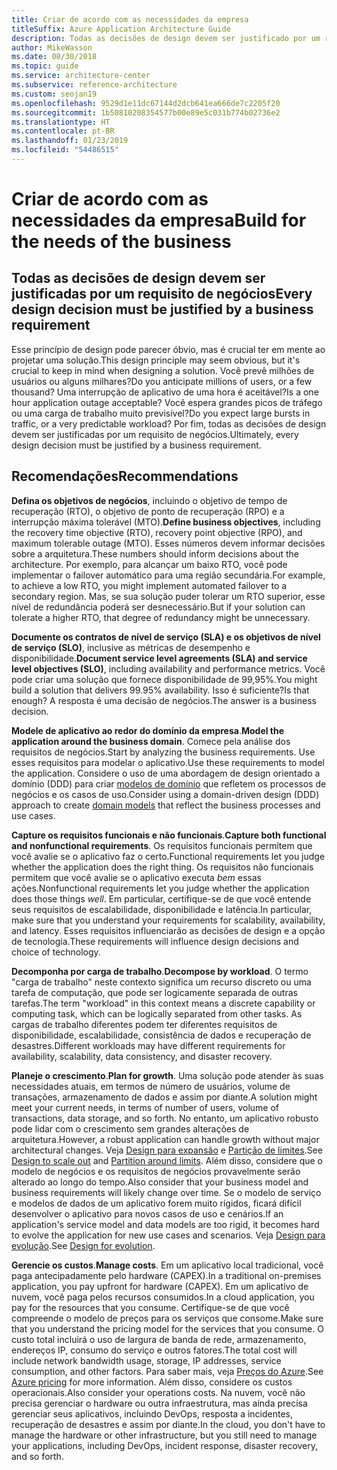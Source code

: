 ```yaml
---
title: Criar de acordo com as necessidades da empresa
titleSuffix: Azure Application Architecture Guide
description: Todas as decisões de design devem ser justificado por um requisito de negócios.
author: MikeWasson
ms.date: 08/30/2018
ms.topic: guide
ms.service: architecture-center
ms.subservice: reference-architecture
ms.custom: seojan19
ms.openlocfilehash: 9529d1e11dc67144d2dcb641ea666de7c2205f20
ms.sourcegitcommit: 1b50810208354577b00e89e5c031b774b02736e2
ms.translationtype: HT
ms.contentlocale: pt-BR
ms.lasthandoff: 01/23/2019
ms.locfileid: "54486515"
---
```

# <a name="build-for-the-needs-of-the-business"></a><span data-ttu-id="6292c-103">Criar de acordo com as necessidades da empresa</span><span class="sxs-lookup"><span data-stu-id="6292c-103">Build for the needs of the business</span></span>

## <a name="every-design-decision-must-be-justified-by-a-business-requirement"></a><span data-ttu-id="6292c-104">Todas as decisões de design devem ser justificadas por um requisito de negócios</span><span class="sxs-lookup"><span data-stu-id="6292c-104">Every design decision must be justified by a business requirement</span></span>

<span data-ttu-id="6292c-105">Esse princípio de design pode parecer óbvio, mas é crucial ter em mente ao projetar uma solução.</span><span class="sxs-lookup"><span data-stu-id="6292c-105">This design principle may seem obvious, but it's crucial to keep in mind when designing a solution.</span></span> <span data-ttu-id="6292c-106">Você prevê milhões de usuários ou alguns milhares?</span><span class="sxs-lookup"><span data-stu-id="6292c-106">Do you anticipate millions of users, or a few thousand?</span></span> <span data-ttu-id="6292c-107">Uma interrupção de aplicativo de uma hora é aceitável?</span><span class="sxs-lookup"><span data-stu-id="6292c-107">Is a one hour application outage acceptable?</span></span> <span data-ttu-id="6292c-108">Você espera grandes picos de tráfego ou uma carga de trabalho muito previsível?</span><span class="sxs-lookup"><span data-stu-id="6292c-108">Do you expect large bursts in traffic, or a very predictable workload?</span></span> <span data-ttu-id="6292c-109">Por fim, todas as decisões de design devem ser justificadas por um requisito de negócios.</span><span class="sxs-lookup"><span data-stu-id="6292c-109">Ultimately, every design decision must be justified by a business requirement.</span></span>

## <a name="recommendations"></a><span data-ttu-id="6292c-110">Recomendações</span><span class="sxs-lookup"><span data-stu-id="6292c-110">Recommendations</span></span>

<span data-ttu-id="6292c-111">**Defina os objetivos de negócios**, incluindo o objetivo de tempo de recuperação (RTO), o objetivo de ponto de recuperação (RPO) e a interrupção máxima tolerável (MTO).</span><span class="sxs-lookup"><span data-stu-id="6292c-111">**Define business objectives**, including the recovery time objective (RTO), recovery point objective (RPO), and maximum tolerable outage (MTO).</span></span> <span data-ttu-id="6292c-112">Esses números devem informar decisões sobre a arquitetura.</span><span class="sxs-lookup"><span data-stu-id="6292c-112">These numbers should inform decisions about the architecture.</span></span> <span data-ttu-id="6292c-113">Por exemplo, para alcançar um baixo RTO, você pode implementar o failover automático para uma região secundária.</span><span class="sxs-lookup"><span data-stu-id="6292c-113">For example, to achieve a low RTO, you might implement automated failover to a secondary region.</span></span> <span data-ttu-id="6292c-114">Mas, se sua solução puder tolerar um RTO superior, esse nível de redundância poderá ser desnecessário.</span><span class="sxs-lookup"><span data-stu-id="6292c-114">But if your solution can tolerate a higher RTO, that degree of redundancy might be unnecessary.</span></span>

<span data-ttu-id="6292c-115">**Documente os contratos de nível de serviço (SLA) e os objetivos de nível de serviço (SLO)**, inclusive as métricas de desempenho e disponibilidade.</span><span class="sxs-lookup"><span data-stu-id="6292c-115">**Document service level agreements (SLA) and service level objectives (SLO)**, including availability and performance metrics.</span></span> <span data-ttu-id="6292c-116">Você pode criar uma solução que fornece disponibilidade de 99,95%.</span><span class="sxs-lookup"><span data-stu-id="6292c-116">You might build a solution that delivers 99.95% availability.</span></span> <span data-ttu-id="6292c-117">Isso é suficiente?</span><span class="sxs-lookup"><span data-stu-id="6292c-117">Is that enough?</span></span> <span data-ttu-id="6292c-118">A resposta é uma decisão de negócios.</span><span class="sxs-lookup"><span data-stu-id="6292c-118">The answer is a business decision.</span></span>

<span data-ttu-id="6292c-119">**Modele de aplicativo ao redor do domínio da empresa**.</span><span class="sxs-lookup"><span data-stu-id="6292c-119">**Model the application around the business domain**.</span></span> <span data-ttu-id="6292c-120">Comece pela análise dos requisitos de negócios.</span><span class="sxs-lookup"><span data-stu-id="6292c-120">Start by analyzing the business requirements.</span></span> <span data-ttu-id="6292c-121">Use esses requisitos para modelar o aplicativo.</span><span class="sxs-lookup"><span data-stu-id="6292c-121">Use these requirements to model the application.</span></span> <span data-ttu-id="6292c-122">Considere o uso de uma abordagem de design orientado a domínio (DDD) para criar [modelos de domínio][domain-model] que refletem os processos de negócios e os casos de uso.</span><span class="sxs-lookup"><span data-stu-id="6292c-122">Consider using a domain-driven design (DDD) approach to create [domain models][domain-model] that reflect the business processes and use cases.</span></span>

<span data-ttu-id="6292c-123">**Capture os requisitos funcionais e não funcionais**.</span><span class="sxs-lookup"><span data-stu-id="6292c-123">**Capture both functional and nonfunctional requirements**.</span></span> <span data-ttu-id="6292c-124">Os requisitos funcionais permitem que você avalie se o aplicativo faz o certo.</span><span class="sxs-lookup"><span data-stu-id="6292c-124">Functional requirements let you judge whether the application does the right thing.</span></span> <span data-ttu-id="6292c-125">Os requisitos não funcionais permitem que você avalie se o aplicativo executa *bem* essas ações.</span><span class="sxs-lookup"><span data-stu-id="6292c-125">Nonfunctional requirements let you judge whether the application does those things *well*.</span></span> <span data-ttu-id="6292c-126">Em particular, certifique-se de que você entende seus requisitos de escalabilidade, disponibilidade e latência.</span><span class="sxs-lookup"><span data-stu-id="6292c-126">In particular, make sure that you understand your requirements for scalability, availability, and latency.</span></span> <span data-ttu-id="6292c-127">Esses requisitos influenciarão as decisões de design e a opção de tecnologia.</span><span class="sxs-lookup"><span data-stu-id="6292c-127">These requirements will influence design decisions and choice of technology.</span></span>

<span data-ttu-id="6292c-128">**Decomponha por carga de trabalho**.</span><span class="sxs-lookup"><span data-stu-id="6292c-128">**Decompose by workload**.</span></span> <span data-ttu-id="6292c-129">O termo "carga de trabalho" neste contexto significa um recurso discreto ou uma tarefa de computação, que pode ser logicamente separada de outras tarefas.</span><span class="sxs-lookup"><span data-stu-id="6292c-129">The term "workload" in this context means a discrete capability or computing task, which can be logically separated from other tasks.</span></span> <span data-ttu-id="6292c-130">As cargas de trabalho diferentes podem ter diferentes requisitos de disponibilidade, escalabilidade, consistência de dados e recuperação de desastres.</span><span class="sxs-lookup"><span data-stu-id="6292c-130">Different workloads may have different requirements for availability, scalability, data consistency, and disaster recovery.</span></span>

<span data-ttu-id="6292c-131">**Planeje o crescimento**.</span><span class="sxs-lookup"><span data-stu-id="6292c-131">**Plan for growth**.</span></span> <span data-ttu-id="6292c-132">Uma solução pode atender às suas necessidades atuais, em termos de número de usuários, volume de transações, armazenamento de dados e assim por diante.</span><span class="sxs-lookup"><span data-stu-id="6292c-132">A solution might meet your current needs, in terms of number of users, volume of transactions, data storage, and so forth.</span></span> <span data-ttu-id="6292c-133">No entanto, um aplicativo robusto pode lidar com o crescimento sem grandes alterações de arquitetura.</span><span class="sxs-lookup"><span data-stu-id="6292c-133">However, a robust application can handle growth without major architectural changes.</span></span> <span data-ttu-id="6292c-134">Veja [Design para expansão](scale-out.md) e [Partição de limites](partition.md).</span><span class="sxs-lookup"><span data-stu-id="6292c-134">See [Design to scale out](scale-out.md) and [Partition around limits](partition.md).</span></span> <span data-ttu-id="6292c-135">Além disso, considere que o modelo de negócios e os requisitos de negócios provavelmente serão alterado ao longo do tempo.</span><span class="sxs-lookup"><span data-stu-id="6292c-135">Also consider that your business model and business requirements will likely change over time.</span></span> <span data-ttu-id="6292c-136">Se o modelo de serviço e modelos de dados de um aplicativo forem muito rígidos, ficará difícil desenvolver o aplicativo para novos casos de uso e cenários.</span><span class="sxs-lookup"><span data-stu-id="6292c-136">If an application's service model and data models are too rigid, it becomes hard to evolve the application for new use cases and scenarios.</span></span> <span data-ttu-id="6292c-137">Veja [Design para evolução](design-for-evolution.md).</span><span class="sxs-lookup"><span data-stu-id="6292c-137">See [Design for evolution](design-for-evolution.md).</span></span>

<span data-ttu-id="6292c-138">**Gerencie os custos**.</span><span class="sxs-lookup"><span data-stu-id="6292c-138">**Manage costs**.</span></span> <span data-ttu-id="6292c-139">Em um aplicativo local tradicional, você paga antecipadamente pelo hardware (CAPEX).</span><span class="sxs-lookup"><span data-stu-id="6292c-139">In a traditional on-premises application, you pay upfront for hardware (CAPEX).</span></span> <span data-ttu-id="6292c-140">Em um aplicativo de nuvem, você paga pelos recursos consumidos.</span><span class="sxs-lookup"><span data-stu-id="6292c-140">In a cloud application, you pay for the resources that you consume.</span></span> <span data-ttu-id="6292c-141">Certifique-se de que você compreende o modelo de preços para os serviços que consome.</span><span class="sxs-lookup"><span data-stu-id="6292c-141">Make sure that you understand the pricing model for the services that you consume.</span></span> <span data-ttu-id="6292c-142">O custo total incluirá o uso de largura de banda de rede, armazenamento, endereços IP, consumo do serviço e outros fatores.</span><span class="sxs-lookup"><span data-stu-id="6292c-142">The total cost will include network bandwidth usage, storage, IP addresses, service consumption, and other factors.</span></span> <span data-ttu-id="6292c-143">Para saber mais, veja [Preços do Azure][pricing].</span><span class="sxs-lookup"><span data-stu-id="6292c-143">See [Azure pricing][pricing] for more information.</span></span> <span data-ttu-id="6292c-144">Além disso, considere os custos operacionais.</span><span class="sxs-lookup"><span data-stu-id="6292c-144">Also consider your operations costs.</span></span> <span data-ttu-id="6292c-145">Na nuvem, você não precisa gerenciar o hardware ou outra infraestrutura, mas ainda precisa gerenciar seus aplicativos, incluindo DevOps, resposta a incidentes, recuperação de desastres e assim por diante.</span><span class="sxs-lookup"><span data-stu-id="6292c-145">In the cloud, you don't have to manage the hardware or other infrastructure, but you still need to manage your applications, including DevOps, incident response, disaster recovery, and so forth.</span></span>

[domain-model]: https://martinfowler.com/eaaCatalog/domainModel.html
[pricing]: https://azure.microsoft.com/pricing/
